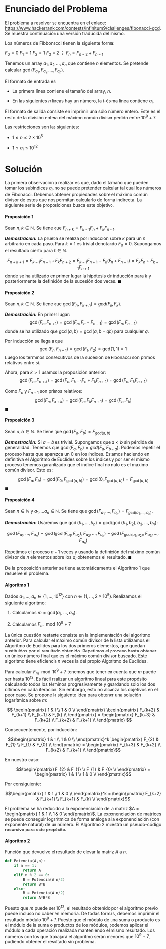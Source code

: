 Enunciado del Problema
======================

El problema a resolver se encuentra en el enlace: <https://www.hackerrank.com/contests/infinitum9/challenges/fibonacci-gcd>. Se muestra continuación una versión traducida del mismo.

Los números de Fibbonacci tienen la siguiente forma:

$F_0 = 0$
$F_1 = 1$
$F_2 = 1$
$F_3 = 2$
$\vdots$
$F_n = F_{n-2} + F_{n-1}$

Tenemos un array $a_1,a_2,\dots,a_n$ que contiene $n$ elementos. Se pretende calcular $\gcd(F_{a_1},F_{a_2},\dots,F_{a_n})$.

El formato de entrada es:

-   La primera línea contiene el tamaño del array, $n$.

-   En las siguientes $n$ líneas hay un número, la i-ésima línea
    contiene $a_i$.

El formato de salida consiste en imprimir una sólo número entero. Este es el resto de la división entera del máximo común divisor pedido entre $10^9+7$.

Las restricciones son las siguientes:

-   $1 \leq n \leq 2 \times 10^5$

-   $1 \leq a_i \leq 10^{12}$

Solución
========

La primera observación a realizar es que, dado el tamaño que pueden tomar los subíndices $a_i$, no se puede pretender calcular tal cual los números de Fibonacci. Debemos obtener propiedades sobre el máximo común divisor de estos que nos permitan calcularlo de forma indirecta. La siguiente serie de proposiciones busca este objetivo.

#### Proposición 1
Sean $n, k \in \mathbb{N}$. Se tiene que $F_{n+k} = F_{k-1}F_n + F_k F_{n+1}$.

***Demostración:***
La prueba se realiza por inducción sobre $k$ para un $n$ arbitrario en
cada paso. Para $k=1$ es trivial denotando $F_0 = 0$. Supongamos el
resultado cierto para $k \in \mathbb{N}$.

$$F_{n+k+1} = F_{k-1}F_{n+1} + F_k F_{n+2} = F_{k-1}F_{n+1} + F_k (F_{n} + F_{n+1}) = F_{k}F_n + F_{k+1} F_{n+1}$$
donde se ha utilizado en primer lugar la hipótesis de inducción para $k$ y posteriormente la definición de la sucesión dos veces.
$\blacksquare$

#### Proposición 2
Sean $n, k \in \mathbb{N}$. Se tiene que $\gcd(F_n, F_{k+n}) = gcd(F_n, F_k)$.

***Demostración:***
En primer lugar:
$$ \gcd(F_n, F_{n+1}) = \gcd(F_{n}, F_{n}+F_{n-1}) = \gcd(F_{n}, F_{n-1}) $$
donde se ha utilizado que $\gcd(a,b) = \gcd(a,b-qb)$ para cualquier $q$.

Por inducción se llega a que
$$\gcd(F_n, F_{n+1}) = \gcd(F_{1}, F_{2}) = \gcd(1,1) = 1$$ 
Luego los términos consecutivos de la sucesión de Fibonacci son primos relativos entre sí.

Ahora, para $k > 1$ usamos la proposición anterior:
$$\gcd(F_n, F_{n+k}) = \gcd(F_n, F_{k-1}F_n + F_k F_{n+1}) = \gcd(F_n, F_k F_{n+1})$$

Como $F_n$ y $F_{n+1}$ son primos relativos:
$$\gcd(F_n, F_{n+k}) = \gcd(F_n, F_k F_{n+1}) = \gcd(F_n, F_k)$$
$\blacksquare$

#### Proposición 3
Sean $a, b \in \mathbb{N}$. Se tiene que $\gcd(F_a, F_b) = F_{gcd(a, b)}$.

***Demostración:***
Si $a=b$ es trivial. Supongamos que $a < b$ sin pérdida de generalidad. Tenemos que $\gcd(F_a, F_b) = gcd(F_a, F_{b-a})$. Podemos repetir el proceso hasta que aparezca un 0 en los índices. Estamos haciendo en definitiva el Algoritmo de Euclides sobre los índices y por ser el mismo proceso tenemos garantizado que el índice final no nulo es el máximo común divisor. Esto es:

$$\gcd(F_a, F_b) = \gcd(F_0, F_{\gcd(a,b)}) = \gcd(0, F_{\gcd(a,b)}) = F_{\gcd(a,b)}$$
$\blacksquare$

#### Proposición 4
Sean $n \in \mathbb{N}$ y $a_1, \dots a_n \in \mathbb{N}$. Se tiene que
$\gcd(F_{a_1}, \dots, F_{a_n}) = F_{gcd(a_1, \dots, a_n)}$.

***Demostración:***
Usaremos que $\gcd(b_1, \dots, b_n) = \gcd( \gcd(b_1, b_2), b_3, \dots, b_n)$:

$$\gcd(F_{a_1}, \dots, F_{a_n}) = \gcd(\gcd(F_{a_1},F_{a_2}), F_{a_3}, \dots, F_{a_n}) = \gcd(F_{\gcd(a_1, a_2)}, F_{a_3}, \dots, F_{a_n})$$

Repetimos el proceso $n-1$ veces y usando la definición del máximo común divisor de $n$ elementos sobre los $a_i$ obtenemos el resultado.
$\blacksquare$

De la proposición anterior se tiene automáticamente el Algoritmo 1 que resuelve el problema.

#### Algoritmo 1
Dados $a_1, \dots, a_n \in \{1, \dots, 10^{12}\}$ con $n \in \{1, \dots, 2\times10^5\}$. Realizamos el siguiente algoritmo:

1.  Calculamos $m = \gcd(a_1, \dots, a_n)$.

2.  Calculamos $F_m \mod 10^9+7$


La única cuestión restante consiste en la implementación del algoritmo anterior. Para calcular el máximo común divisor de la lista utilizamos el Algoritmo de Euclides para los dos primeros elementos, que quedan sustituidos por el resultado obtenido. Repetimos el proceso hasta obtener un único número final que es el máximo común divisor buscado. Este algoritmo tiene eficiencia $n$ veces la del propio Algoritmo de Euclides.

Para calcular $F_m \mod 10^9+7$ tenemos que tener en cuenta que $m$ puede ser hasta $10^{12}$. Es fácil realizar un algoritmo lineal para este propósito calculando todos los términos progresivamente y guardando solo los dos últimos en cada iteración. Sin embargo, esto no alcanza los objetivos en el peor caso. Se propone la siguiente idea para obtener una solución logarítmica sobre $m$:

$$  \begin{pmatrix}
            1 & 1 \\
            1 & 0 \\
        \end{pmatrix}
        \begin{pmatrix}
            F_{k+2} & F_{k+1} \\
            F_{k+1} & F_{k} \\
        \end{pmatrix}
        =
        \begin{pmatrix}
            F_{k+3} & F_{k+2} \\
            F_{k+2} & F_{k+1} \\
    \end{pmatrix}  $$

Consecuentemente, por inducción:

$$\begin{pmatrix}
            1 & 1 \\
            1 & 0 \\
        \end{pmatrix}^k
        \begin{pmatrix}
            F_{2} & F_{1} \\
            F_{1} & F_{0} \\
        \end{pmatrix}
        =
        \begin{pmatrix}
            F_{k+3} & F_{k+2} \\
            F_{k+2} & F_{k+1} \\
        \end{pmatrix}$$

En nuestro caso:

$$\begin{pmatrix}
            F_{2} & F_{1} \\
            F_{1} & F_{0} \\
        \end{pmatrix}
        =
        \begin{pmatrix}
            1 & 1 \\
            1 & 0 \\
        \end{pmatrix}$$

Por consiguiente:

$$\begin{pmatrix}
            1 & 1 \\
            1 & 0 \\
        \end{pmatrix}^k
        =
        \begin{pmatrix}
            F_{k+2} & F_{k+1} \\
            F_{k+1} & F_{k} \\
        \end{pmatrix}$$

El problema se ha reducido a la exponenciación de la matriz $A = \begin{pmatrix} 1 & 1 \\ 1 & 0 \end{pmatrix}$. La exponenciación de matrices se puede conseguir logarítmica de forma análoga a la exponenciación (con exponente natural) de un número. El Algoritmo 2 muestra un pseudo-código recursivo para este propósito.

#### Algoritmo 2
Función que devuelve el resultado de elevar la matriz $A$ a $n$.
~~~python
def Potencia(A,n):
    if n == 1:
        return A
    elif n % 2 == 0:
        B = Potencia(A,n/2)
        return B*B
    else:
        B = Potencia(A,n/2)
        return A*B*B
~~~


Puesto que $m$ puede ser $10^{12}$, el resultado obtenido por el algoritmo previo puede incluso no caber en memoria. De todas formas, debemos imprimir el resultado módulo $10^9+7$. Puesto que el módulo de una suma o producto es el módulo de la suma o productos de los módulos, podemos aplicar el módulo a cada operación realizada manteniendo el mismo resultado. Los números con los que trabajará el algoritmo serán menores que $10^9+7$, pudiendo obtener el resultado sin problema.
